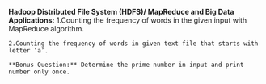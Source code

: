 **Hadoop Distributed File System (HDFS)/ MapReduce and Big Data Applications:**
    1.Counting the frequency of words in the given input with MapReduce algorithm.
    
    2.Counting the frequency of words in given text file that starts with letter ‘a’.
    
    **Bonus Question:** Determine the prime number in input and print number only once.
